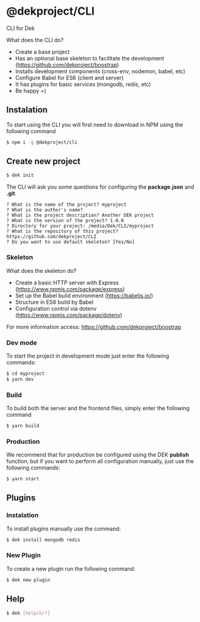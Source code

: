 # @dekproject/CLI

CLI for Dek

What does the CLI do?

* Create a base project
* Has an optional base skeleton to facilitate the development (https://github.com/dekproject/boostrap)
* Installs development components (cross-env, nodemon, babel, etc)
* Configure Babel for ES6 (client and server)
* It has plugins for basic services (mongodb, redis, etc)
* Be happy =)

## Instalation

To start using the CLI you will first need to download in NPM using the following command

```bash
$ npm i -g @dekproject/cli
```

## Create new project

```bash
$ dek init
```

The CLI will ask you some questions for configuring the **package.json** and **.git**.

```
? What is the name of the project? myproject
? What is the author's name?
? What is the project description? Another DEK project
? What is the version of the project? 1.0.0
? Directory for your project: /media/Dek/CLI/myproject
? What is the repository of this project? https://github.com/dekproject/CLI
? Do you want to use default skeleton? [Yes/No]
```

### Skeleton

What does the skeleton do?

* Create a basic HTTP server with Express (https://www.npmjs.com/package/express)
* Set up the Babel build environment (https://babeljs.io/)
* Structure in ES6 build by Babel
* Configuration control via dotenv (https://www.npmjs.com/package/dotenv)

For more information access: https://github.com/dekproject/boostrap

### Dev mode

To start the project in development mode just enter the following commands:

```bash
$ cd myproject
$ yarn dev
```

### Build

To build both the server and the frontend files, simply enter the following command

```bash
$ yarn build
```

### Production

We recommend that for production be configured using the DEK **publish** function, but if you want to perform all configuration manually, just use the following commands:

```bash
$ yarn start
```

## Plugins

### Instalation

To install plugins manually use the command:

```bash
$ dek install mongodb redis
```

### New Plugin

To create a new plugin run the following command:

```bash
$ dek new plugin
```

## Help

```bash
$ dek [help/h/?]
```
